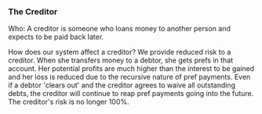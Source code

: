 ### The Creditor



Who: A creditor is someone who loans money to another person and expects to be paid back later.



How does our system affect a creditor? We provide reduced risk to a creditor. When she transfers money to a debtor, she gets prefs in that account. Her potential profits are much higher than the interest to be gained and her loss is reduced due to the recursive nature of pref payments. Even if a debtor 'clears out' and the creditor agrees to waive all outstanding debts, the creditor will continue to reap pref payments going into the future. The creditor's risk is no longer 100%.







